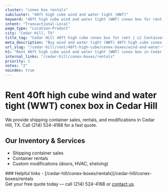 ```yaml
---
cluster: "conex box rentals"
subcluster: "40ft high cube wind and water tight (WWT)"
keyword: "40ft high cube wind and water tight (WWT) conex box for rent Cedar Hill, TX"
intent: "Transactional-Local"
page_type: "Location-Product"
city: "Cedar Hill, TX"
title_tag: "Cedar Hill 40ft high cube conex box for rent | LC Container"
meta_description: "Buy wind and water tight (WWT) 40ft high cube conex box rent with local delivery in Cedar Hill, TX. LC Container — local Since 2003. Request a fast quote today."
url_slug: "/cedar-hill/rent/40ft-high-cube/conex-boxes/wind-and-water-tight-wwt"
h1: "Rent 40ft high cube wind and water tight (WWT) conex box in Cedar Hill"
internal_links: "/cedar-hill/conex-boxes/rentals"
priority: 3
notes: "2"
noindex: true
---
```


# Rent 40ft high cube wind and water tight (WWT) conex box in Cedar Hill

We provide shipping container sales, rentals, and modifications in Cedar Hill, TX. Call (214) 524-4168 for a fast quote.

## Our Inventory & Services
- Shipping container sales
- Container rentals
- Custom modifications (doors, HVAC, shelving)

<div data-section="internal-links">
### Helpful links
- [/cedar-hill/conex-boxes/rentals](/cedar-hill/conex-boxes/rentals
</div>

<div data-section="cta">
Get your free quote today — call (214) 524-4168 or <a href="/contact">contact us</a>.
</div>

<script type="application/ld+json">{"@context":"https://schema.org","@type":"FAQPage","mainEntity":[{"@type":"Question","name":"How much does delivery cost in Cedar Hill, TX?","acceptedAnswer":{"@type":"Answer","text":"Delivery costs vary by distance and container size. Most deliveries in Cedar Hill, TX range from $150-$300. Call (214) 524-4168 for an exact quote based on your specific location."}},{"@type":"Question","name":"Do you offer financing or payment plans?","acceptedAnswer":{"@type":"Answer","text":"We accept major credit cards, checks, and can discuss commercial terms for bulk purchases. Call (214) 524-4168 to discuss options."}},{"@type":"Question","name":"Can you customize containers in Cedar Hill, TX?","acceptedAnswer":{"@type":"Answer","text":"Yes — we perform modifications like doors, HVAC, insulation, and shelving. Request a custom quote at (214) 524-4168 or via our contact form."}}]}</script>
